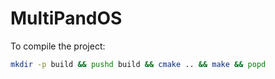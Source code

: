 # MultiPandOS

To compile the project:
```bash
mkdir -p build && pushd build && cmake .. && make && popd
```